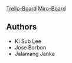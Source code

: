 [Trello-Board](https://trello.com/b/LN6KWq0D/react-youtube-board)
[Miro-Board](https://miro.com/app/board/uXjVOdDmCPY=/)

## Authors
- Ki Sub Lee
- Jose Borbon
- Jalamang Janka
